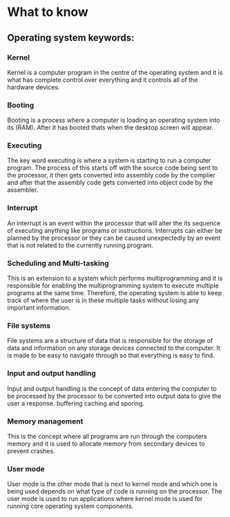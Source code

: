 # What to know

## Operating system keywords:

### Kernel

Kernel is a computer program in the centre of the operating system and it is what has complete control over everything and it controls all of the hardware devices.

### Booting 

Booting is a process where a computer is loading an operating system into its (RAM). After it has booted thats when the desktop screen will appear. 

### Executing 

The key word executing is where a system is starting to run a computer program. The process of this starts off with the source code being sent to the processor, it then gets converted into assembly code by the complier and after that the assembly code gets converted into object code by the assembler. 

### Interrupt

An interrupt is an event within the processor that will alter the its sequence of executing anything like programs or instructions. Interrupts can either be planned by the processor or they can be caused unexpectedly by an event that is not related to the currently running program.

### Scheduling and Multi-tasking

This is an extension to a system which performs multiprogramming and it is responsible for enabling the multiprogramming system to execute multiple programs at the same time. Therefore, the operating system is able to keep track of where the user is in these multiple tasks without losing any important information.

### File systems

File systems are a structure of data that is responsible for the storage of data and information on any storage devices connected to the computer. It is made to be easy to navigate through so that everything is easy to find.

### Input and output handling

Input and output handling is the concept of data entering the computer to be processed by the processor to be converted into output data to give the user a response. buffering caching and sporing.

### Memory management

This is the concept where all programs are run through the computers memory and it is used to allocate memory from secondary devices to prevent crashes.

### User mode 

User mode is the other mode that is next to kernel mode and which one is being used depends on what type of code is running on the processor. The user mode is used to run applications where kernel mode is used for running core operating system components.
